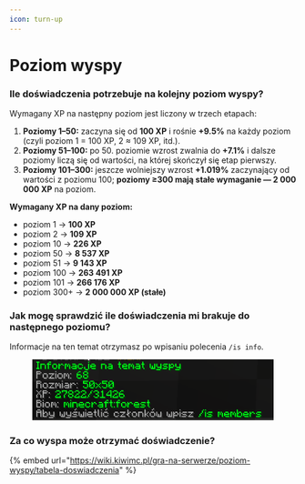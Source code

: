 ```yaml
---
icon: turn-up
---
```


# Poziom wyspy

### Ile doświadczenia potrzebuje na kolejny poziom wyspy?

Wymagany XP na następny poziom jest liczony w trzech etapach:

1. **Poziomy 1–50:** zaczyna się od **100 XP** i rośnie **+9.5%** na każdy poziom (czyli poziom 1 = 100 XP, 2 ≈ 109 XP, itd.).
2. **Poziomy 51–100:** po 50. poziomie wzrost zwalnia do **+7.1%** i dalsze poziomy liczą się od wartości, na której skończył się etap pierwszy.
3. **Poziomy 101–300:** jeszcze wolniejszy wzrost **+1.019%** zaczynający od wartości z poziomu 100; **poziomy ≥300 mają stałe wymaganie — 2 000 000 XP** na poziom.

**Wymagany XP na dany poziom:**

* poziom 1 → **100 XP**
* poziom 2 → **109 XP**
* poziom 10 → **226 XP**
* poziom 50 → **8 537 XP**
* poziom 51 → **9 143 XP**
* poziom 100 → **263 491 XP**
* poziom 101 → **266 176 XP**
* poziom 300+ →  **2 000 000 XP (stałe)**

### Jak mogę sprawdzić ile doświadczenia mi brakuje do następnego poziomu?

Informacje na ten temat otrzymasz po wpisaniu polecenia `/is info`.

<figure><img src="../../.gitbook/assets/image (1) (1).png" alt=""><figcaption></figcaption></figure>

### Za co wyspa może otrzymać doświadczenie?

{% embed url="https://wiki.kiwimc.pl/gra-na-serwerze/poziom-wyspy/tabela-doswiadczenia" %}
